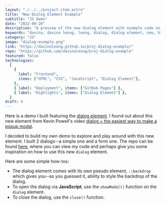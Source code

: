 ```yaml
---
layout: "./../../project-item.astro"
title: "New Dialog Element Example"
subtitle: "JS Demo"
date: "2022-09-20"
description: "A preview of the new dialog element with example code on GitHub."
keywords: "davina, davina leong, leong, dialog, dialog element, new, html, html5, css, css3, js, javascript, github"
category: "JS"
image: "dialog-example.png"
link: "https://davinaleong.github.io/proj-dialog-example/"
repo: "https://github.com/davinaleong/proj-dialog-example"
featured: false
technologies:
  [
    {
      label: "Frontend",
      items: ["HTML", "CSS", "JavaScript", "Dialog Element"],
    },
    { label: "Deployment", items: ["GitHub Pages"] },
    { label: "Highlights", items: ["Dialog Element"] },
  ]
draft: 0
---
```


Here is a demo I built featuring the [dialog element](https://developer.mozilla.org/en-US/docs/Web/HTML/Element/dialog). I found out about this new element from Kevin Powell's video [dialog = the easiest way to make a popup modal](https://www.youtube.com/watch?v=TAB_v6yBXIE&t=0s).

I decided to build my own demo to explore and play around with this new element. I built 2 dialogs--a simple one and a form one. The repo can be found [here](https://github.com/davinaleong/proj-davdevs-gatsby), where you can view my code and perhaps give you some inspiration on how to use this new `dialog` element.

Here are some simple how-tos:

- The dialog element comes with its own pseudo element, `::backdrop` which gives you--as you guessed it, ability to style the backdrop of the dialog.
- To open the dialog via **JavaScript**, use the `showModal()` function on the `dialog` element.
- To close the dialog, use the `close()` function.

